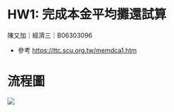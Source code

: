 # HW1: 完成本金平均攤還試算
陳又加｜經濟三｜B06303096
- 參考 https://ttc.scu.org.tw/memdca1.htm

# 流程圖
![](https://i.imgur.com/NoVNW6P.png)


